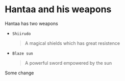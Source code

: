 # Hantaa and his weapons

Hantaa has two weapons
- `Shiirudo`
  > A magical shields which has great resistence
- `Blaze sun`
  > A powerful sword empowered by the sun
  
 
Some change
